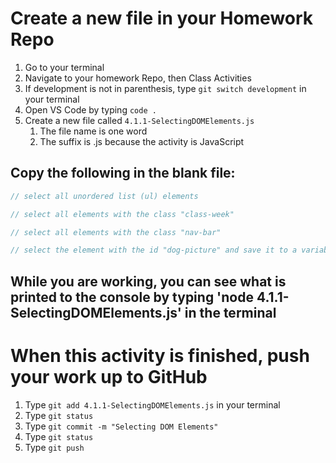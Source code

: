 # Create a new file in your Homework Repo

1. Go to your terminal
2. Navigate to your homework Repo, then Class Activities
3. If development is not in parenthesis, type `git switch development` in your terminal
4. Open VS Code by typing `code .`
5. Create a new file called `4.1.1-SelectingDOMElements.js`
    1. The file name is one word
    2. The suffix is .js because the activity is JavaScript

## Copy the following in the blank file:

```javascript
// select all unordered list (ul) elements

// select all elements with the class "class-week"

// select all elements with the class "nav-bar"

// select the element with the id "dog-picture" and save it to a variable
```

## While you are working, you can see what is printed to the console by typing 'node 4.1.1-SelectingDOMElements.js' in the terminal

# When this activity is finished, push your work up to GitHub

1. Type `git add 4.1.1-SelectingDOMElements.js` in your terminal
2. Type `git status`
3. Type `git commit -m "Selecting DOM Elements"`
4. Type `git status`
5. Type `git push`
